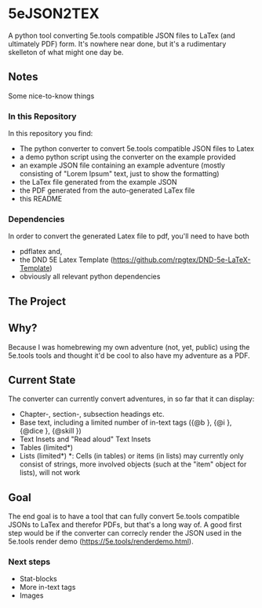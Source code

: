 # 5eJSON2TEX
A python tool converting 5e.tools compatible JSON files to LaTex (and ultimately PDF) form.
It's nowhere near done, but it's a rudimentary skelleton of what might one day be.
## Notes
Some nice-to-know things
### In this Repository
In this repository you find:
- The python converter to convert 5e.tools compatible JSON files to Latex
- a demo python script using the converter on the example provided
- an example JSON file containing an example adventure (mostly consisting of "Lorem Ipsum" text, just to show the formatting)
- the LaTex file generated from the example JSON
- the PDF generated from the auto-generated LaTex file
- this README
### Dependencies
In order to convert the generated Latex file to pdf, you'll need to have both
- pdflatex and,
- the DND 5E Latex Template (https://github.com/rpgtex/DND-5e-LaTeX-Template)
- obviously all relevant python dependencies
## The Project
## Why?
Because I was homebrewing my own adventure (not, yet, public) using the 5e.tools tools and thought it'd be cool to also have my adventure as a PDF.
## Current State
The converter can currently convert adventures, in so far that it can display:
- Chapter-, section-, subsection headings etc.
- Base text, including a limited number of in-text tags ({@b }, {@i }, {@dice }, {@skill })
- Text Insets and "Read aloud" Text Insets 
- Tables (limited*)
- Lists (limited*)
*: Cells (in tables) or items (in lists) may currently only consist of strings, more involved objects (such at the "item" object for lists), will not work
## Goal
The end goal is to have a tool that can fully convert 5e.tools compatible JSONs to LaTex and therefor PDFs, but that's a long way of.
A good first step would be if the converter can correcly render the JSON used in the 5e.tools render demo (https://5e.tools/renderdemo.html).
### Next steps
- Stat-blocks
- More in-text tags
- Images
